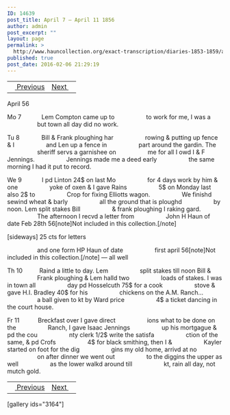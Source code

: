 ```yaml
---
ID: 14639
post_title: April 7 – April 11 1856
author: admin
post_excerpt: ""
layout: page
permalink: >
  http://www.hauncollection.org/exact-transcription/diaries-1853-1859/april-7-april-11-1856/
published: true
post_date: 2016-02-06 21:29:19
---
```

<table style="width: 100%;" align="center">
<tbody>
<tr>
<td><a href="http://www.hauncollection.org/version-2/diaries-1853-1859/april-1-april-7-1856/"><img src="https://lh3.googleusercontent.com/-EFJpxxNiPNw/VqgtWBCZrMI/AAAAAAAAAFU/WfY4lPFWWkg/s800-Ic42/Soeb-Plain-Arrows-8-10px.png" alt="" width="10" height="10" /> Previous</a></td>
<td style="text-align: right;"><a href="http://www.hauncollection.org/version-2/diaries-1853-1859/april-12-april-14-1856/">Next <img src="https://lh3.googleusercontent.com/-67k0cYlpXHw/VqgtWKz1MXI/AAAAAAAAAFU/k9PW_Piyurk/s800-Ic42/Soeb-Plain-Arrows-5-10px.png" alt="" width="10" height="10" /></a></td>
</tr>
</tbody>
</table>
April 56

Mo 7            Lem Compton came up to
<span style="margin-left: 70px;">to work for me, I was a
<span style="margin-left: 70px;">but town all day did no work.</span></span>

Tu 8             Bill &amp; Frank ploughing har
<span style="margin-left: 70px;">rowing &amp; putting up fence &amp; I
<span style="margin-left: 70px;">and Len up a fence in
<span style="margin-left: 70px;">part around the gardin. The
<span style="margin-left: 70px;">sheriff servs a garnishee on
<span style="margin-left: 70px;">me for all I owd I &amp; F Jennings.
<span style="margin-left: 70px;">Jennings made me a deed early
<span style="margin-left: 70px;">the same morning I had it put to record.</span></span></span></span></span></span></span>

We 9            I pd Linton 24$ on last Mo
<span style="margin-left: 70px;">for 4 days work by him &amp; one
<span style="margin-left: 70px;">yoke of oxen &amp; I gave Rains
<span style="margin-left: 70px;">5$ on Monday last also 2$ to
<span style="margin-left: 70px;">Crop for fixing Elliotts wagon.
<span style="margin-left: 70px;">We finishd sewind wheat &amp; barly
<span style="margin-left: 70px;">all the ground that is ploughd
<span style="margin-left: 70px;">by noon. Lem split stakes Bill
<span style="margin-left: 70px;">&amp; frank ploughing I raking gard.
<span style="margin-left: 70px;">The afternoon I recvd a letter from
<span style="margin-left: 70px;">John H Haun of date Feb 28th 56[note]Not included in this collection.[/note] </span></span></span></span></span></span></span></span></span></span>

[sideways]
25 cts for letters

<span style="margin-left: 70px;">and one form HP Haun of date
<span style="margin-left: 70px;">first april 56[note]Not included in this collection.[/note] — all well</span></span>

Th 10          Raind a little to day. Lem
<span style="margin-left: 70px;">split stakes till noon Bill &amp;
<span style="margin-left: 70px;">Frank ploughing &amp; Lem halld two
<span style="margin-left: 70px;">loads of stakes. I was in town all
<span style="margin-left: 70px;">day pd Hosselcuth 75$ for a cook
<span style="margin-left: 70px;">stove &amp; gave H.I. Bradley 40$ for his
<span style="margin-left: 70px;">chickens on the A.M. Ranch…
<span style="margin-left: 70px;">a ball given to kt by Ward price
<span style="margin-left: 70px;">4$ a ticket dancing in the court house.</span></span></span></span></span></span></span></span>

Fr 11           Breckfast over I gave direct
<span style="margin-left: 70px;">ions what to be done on the
<span style="margin-left: 70px;">Ranch, I gave Isaac Jennings
<span style="margin-left: 70px;">up his mortgague &amp; pd the cou
<span style="margin-left: 70px;">nty clerk 1/2$ write the satisfa
<span style="margin-left: 70px;">ction of the same, &amp; pd Crofs
<span style="margin-left: 70px;">4$ for black smithing, then I &amp;
<span style="margin-left: 70px;">Kayler started on foot for the dig
<span style="margin-left: 70px;">gins my old home, arrivd at no
<span style="margin-left: 70px;">on after dinner we went out
<span style="margin-left: 70px;">to the diggins the upper as well
<span style="margin-left: 70px;">as the lower walkd around till
<span style="margin-left: 70px;">kt, rain all day, not mutch gold.</span></span></span></span></span></span></span></span></span></span></span></span>
<table style="width: 100%;" align="center">
<tbody>
<tr>
<td><a href="http://www.hauncollection.org/version-2/diaries-1853-1859/april-1-april-7-1856/"><img src="https://lh3.googleusercontent.com/-EFJpxxNiPNw/VqgtWBCZrMI/AAAAAAAAAFU/WfY4lPFWWkg/s800-Ic42/Soeb-Plain-Arrows-8-10px.png" alt="" width="10" height="10" /> Previous</a></td>
<td style="text-align: right;"><a href="http://www.hauncollection.org/version-2/diaries-1853-1859/april-12-april-14-1856/">Next <img src="https://lh3.googleusercontent.com/-67k0cYlpXHw/VqgtWKz1MXI/AAAAAAAAAFU/k9PW_Piyurk/s800-Ic42/Soeb-Plain-Arrows-5-10px.png" alt="" width="10" height="10" /></a></td>
</tr>
</tbody>
</table>
[gallery ids="3164"]